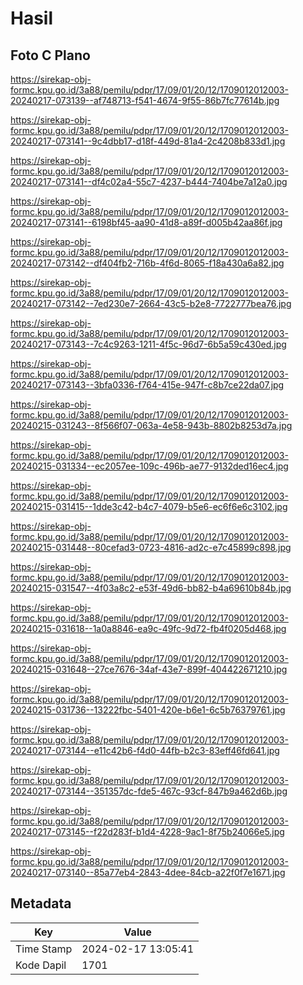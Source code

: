 # Hasil

## Foto C Plano

https://sirekap-obj-formc.kpu.go.id/3a88/pemilu/pdpr/17/09/01/20/12/1709012012003-20240217-073139--af748713-f541-4674-9f55-86b7fc77614b.jpg

https://sirekap-obj-formc.kpu.go.id/3a88/pemilu/pdpr/17/09/01/20/12/1709012012003-20240217-073141--9c4dbb17-d18f-449d-81a4-2c4208b833d1.jpg

https://sirekap-obj-formc.kpu.go.id/3a88/pemilu/pdpr/17/09/01/20/12/1709012012003-20240217-073141--df4c02a4-55c7-4237-b444-7404be7a12a0.jpg

https://sirekap-obj-formc.kpu.go.id/3a88/pemilu/pdpr/17/09/01/20/12/1709012012003-20240217-073141--6198bf45-aa90-41d8-a89f-d005b42aa86f.jpg

https://sirekap-obj-formc.kpu.go.id/3a88/pemilu/pdpr/17/09/01/20/12/1709012012003-20240217-073142--df404fb2-716b-4f6d-8065-f18a430a6a82.jpg

https://sirekap-obj-formc.kpu.go.id/3a88/pemilu/pdpr/17/09/01/20/12/1709012012003-20240217-073142--7ed230e7-2664-43c5-b2e8-7722777bea76.jpg

https://sirekap-obj-formc.kpu.go.id/3a88/pemilu/pdpr/17/09/01/20/12/1709012012003-20240217-073143--7c4c9263-1211-4f5c-96d7-6b5a59c430ed.jpg

https://sirekap-obj-formc.kpu.go.id/3a88/pemilu/pdpr/17/09/01/20/12/1709012012003-20240217-073143--3bfa0336-f764-415e-947f-c8b7ce22da07.jpg

https://sirekap-obj-formc.kpu.go.id/3a88/pemilu/pdpr/17/09/01/20/12/1709012012003-20240215-031243--8f566f07-063a-4e58-943b-8802b8253d7a.jpg

https://sirekap-obj-formc.kpu.go.id/3a88/pemilu/pdpr/17/09/01/20/12/1709012012003-20240215-031334--ec2057ee-109c-496b-ae77-9132ded16ec4.jpg

https://sirekap-obj-formc.kpu.go.id/3a88/pemilu/pdpr/17/09/01/20/12/1709012012003-20240215-031415--1dde3c42-b4c7-4079-b5e6-ec6f6e6c3102.jpg

https://sirekap-obj-formc.kpu.go.id/3a88/pemilu/pdpr/17/09/01/20/12/1709012012003-20240215-031448--80cefad3-0723-4816-ad2c-e7c45899c898.jpg

https://sirekap-obj-formc.kpu.go.id/3a88/pemilu/pdpr/17/09/01/20/12/1709012012003-20240215-031547--4f03a8c2-e53f-49d6-bb82-b4a69610b84b.jpg

https://sirekap-obj-formc.kpu.go.id/3a88/pemilu/pdpr/17/09/01/20/12/1709012012003-20240215-031618--1a0a8846-ea9c-49fc-9d72-fb4f0205d468.jpg

https://sirekap-obj-formc.kpu.go.id/3a88/pemilu/pdpr/17/09/01/20/12/1709012012003-20240215-031648--27ce7676-34af-43e7-899f-404422671210.jpg

https://sirekap-obj-formc.kpu.go.id/3a88/pemilu/pdpr/17/09/01/20/12/1709012012003-20240215-031736--13222fbc-5401-420e-b6e1-6c5b76379761.jpg

https://sirekap-obj-formc.kpu.go.id/3a88/pemilu/pdpr/17/09/01/20/12/1709012012003-20240217-073144--e11c42b6-f4d0-44fb-b2c3-83eff46fd641.jpg

https://sirekap-obj-formc.kpu.go.id/3a88/pemilu/pdpr/17/09/01/20/12/1709012012003-20240217-073144--351357dc-fde5-467c-93cf-847b9a462d6b.jpg

https://sirekap-obj-formc.kpu.go.id/3a88/pemilu/pdpr/17/09/01/20/12/1709012012003-20240217-073145--f22d283f-b1d4-4228-9ac1-8f75b24066e5.jpg

https://sirekap-obj-formc.kpu.go.id/3a88/pemilu/pdpr/17/09/01/20/12/1709012012003-20240217-073140--85a77eb4-2843-4dee-84cb-a22f0f7e1671.jpg


## Metadata

| Key        | Value               |
| ---------- | ------------------- |
| Time Stamp | 2024-02-17 13:05:41 |
| Kode Dapil | 1701                |




